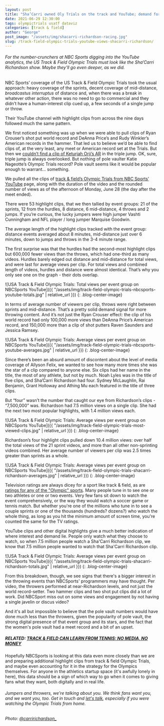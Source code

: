 ```yaml
---
layout: post
title: "Sha’Carri owned Oly Trials on the track and YouTube; demand for more throwers?"
date: 2021-06-29 12:30:00
tags: olympictrials usatf dataviz
categories: [track & field]
author: "George"
post_image: "/assets/img/shacarri-richardson-racing.jpg"
slug: /track-field-olympic-trials-youtube-views-shacarri-richardson/
---
```

<h6>For the number-crunchers at NBC Sports digging into the YouTube analytics, the US Track & Field Olympic Trials must look like the Sha’Carri Richardson show. Maybe they'll go even deeper, as we did.</h6>

NBC Sports’ coverage of the US Track & Field Olympic Trials took the usual approach: heavy coverage of the sprints, decent coverage of mid-distance, <em>broadcastus interruptus</em> of distance and, when there was a break in whatever other action, there was no need to go to commercial and they didn’t have a human-interest clip cued up, a few seconds of a single jump or throw. 

Their YouTube channel with highlight clips from across the nine days followed much the same pattern. 

We first noticed something was up when we were able to pull clips of Ryan Crouser’s shot put world record and DeAnna Price’s and Rudy Winkler’s American records in the hammer. That led us to believe we’d be able to find clips of, at the very least, any meet or American record set at the Trials. But then we [couldn’t find a clip of Keturjah Orji’s AR](https://nalathletics.com/blog/2021/06/28/track-field-olympic-trials-meet-records-3-word-addresses) in the triple jump. OK, sure, triple jump is always overlooked. But nothing of pole vaulter Katie Nageotte’s Olympic Trials record? Pole vault seems like it would be popular enough to warrant… something.

We pulled all the clips of [track & field’s Olympic Trials from NBC Sports’ YouTube](https://www.youtube.com/c/NBCSports) page, along with the duration of the video and the rounded number of views as of the afternoon of Monday, June 28 (the day after the meet ended).

There were 53 highlight clips, that we then tallied by event groups: 21 of the sprints, 12 from the hurdles, 8 distance, 6 mid-distance, 4 throws and 2 jumps. If you’re curious, the lucky jumpers were high jumper Vashti Cunningham and NFL player / long jumper Marquise Goodwin.

The average length of the highlight clips tracked with the event group: distance events averaged about 8 minutes, mid-distance just over 6 minutes, down to jumps and throws in the 3-4 minute range. 

The first surprise was that the hurdles had the second-most highlight clips but 600,000 fewer views than the throws, which had one-third as many videos. Hurdles barely edged out distance and mid-distance for total views, and were last for average views per clip. For total views and combined length of videos, hurdles and distance were almost identical. That’s why you only see one on the graph - their dots overlap.

![USA Track & Field Olympic Trials: Total views per event group on NBCSports YouTube]({{ "/assets/img/track-field-olympic-trials-nbcsports-youtube-totals.jpg" | relative_url }})
{: .blog-center-image}

In terms of average number of viewers per clip, throws were right between sprints and mid-distance. That’s a pretty solid demand signal for more throwing content. And it’s not just the Ryan Crouser effect: the clip of his world record had only 100,000 more views than DeAnna Price’s American record, and 150,000 more than a clip of shot putters Raven Saunders and Jessica Ramsey.

![USA Track & Field Olympic Trials: Average views per event group on NBCSports YouTube]({{ "/assets/img/track-field-olympic-trials-nbcsports-youtube-averages.jpg" | relative_url }})
{: .blog-center-image}

Since there’s been an absurd amount of discontent about the level of media coverage of Allyson Felix, we wanted to see how many more times she was the star of a clip compared to anyone else. Six clips had her name in the title, the most of any athlete, but not by much. Noah Lyles was in the title of five clips, and Sha’Carri Richardson had four. Sydney McLaughlin, Rai Benjamin, Grant Holloway and Athing Mu each featured in the title of three clips.

But “four” wasn’t the number that caught our eye from Richardson’s clips - “7,500,000” was. Richardson had 7.5 million views on a single clip. She had the next two most popular highlights, with 1.4 million views each. 

![USA Track & Field Olympic Trials: Average views per event group on NBCSports YouTube]({{ "/assets/img/track-field-olympic-trials-most-viewed-clips.jpg" | relative_url }})
{: .blog-center-image}

Richardson’s four highlight clips pulled down 10.4 million views: over half the total views of the 21 sprint videos, and more than all other non-sprinting videos combined. Her average number of viewers per clip was 2.5 times greater than sprints as a whole.

![USA Track & Field Olympic Trials: Average views per event group on NBCSports YouTube]({{ "/assets/img/track-field-olympic-trials-shacarri-richardson-averages.jpg" | relative_url }})
{: .blog-center-image}

Television ratings are always dicey for a sport like track & field, as are [ratings for any of the "Olympic" sports](https://www.thesportsexaminer.com/lane-one-coverage-of-u-s-olympic-track-field-trials-shows-protests-are-perceived-as-more-important-than-performances/). Many people tune in to see one or two athletes or one or two events. Very few fans sit down to watch the event comprehensively, or the way they would watch a soccer game or tennis match. But whether you're one of the millions who tune in to see a couple sprints or one of the thousands (hundreds? dozens?) who watch the whole thing, as long as you hit the minimum amount of screen time, you're counted the same for the TV ratings.

YouTube clips and other digital highlights give a much better indication of where interest and demand lie. People only watch what they choose to watch, so when 7.5 million people watch a Sha'Carri Richardson clip, we know that 7.5 million people wanted to watch that Sha'Carri Richardson clip.

![USA Track & Field Olympic Trials: Average views per event group on NBCSports YouTube]({{ "/assets/img/track-field-olympic-trials-shacarri-richardson-totals.jpg" | relative_url }})
{: .blog-center-image}

From this breakdown, though, we see signs that there's a bigger interest in the throwing events than NBCSports' programmers may have thought. Per video, the throwers performed at near-Richardson levels, and not just the world record-setter. Two hammer clips and two shot put clips did a lot of work. Did NBCSport miss out on some views and engagement by not having a single javelin or discus video?

And it's all but impossible to believe that the pole vault numbers would have done much less than the throwers, given the popularity of pole vault, the strong digital presence of that event group and its stars, and the fact that the women's pole vault had a meet record and a bit of an upset. 

##### RELATED: [TRACK & FIELD CAN LEARN FROM TENNIS: NO MEDIA, NO MONEY](https://nalathletics.com/blog/2021/06/04/track-and-field-tennis-no-media-no-money)

Hopefully NBCSports is looking at this data even more closely than we are and preparing additional highlight clips from track & field Olympic Trials, and maybe even accounting for it in the strategy for the Olympics themselves. For anyone in the athletics startup space (it's awfully lonely in here), this data should be a sign of which way to go when it comes to giving fans what they want, both digitally and in real life.

<h6>Jumpers and throwers, we're talking about you. We think fans want you, and we want you, too. Get in touch and <a href="mailto:george@nalathletics.com">let's talk</a>, especially if you were watching the Olympic Trials from home.</h6>

<em>Photo: [@carririchardson_](https://www.instagram.com/carririchardson_/)</em>
